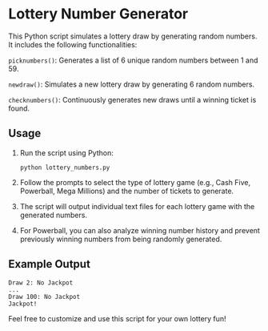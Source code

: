 # Lottery Number Generator

This Python script simulates a lottery draw by generating random numbers. It includes the following functionalities:

```picknumbers()```: Generates a list of 6 unique random numbers between 1 and 59.

```newdraw()```: Simulates a new lottery draw by generating 6 random numbers.

```checknumbers()```: Continuously generates new draws until a winning ticket is found.

## Usage
1.  Run the script using Python:

        python lottery_numbers.py

3.  Follow the prompts to select the type of lottery game (e.g., Cash Five, Powerball, Mega Millions) and the number of tickets to generate.
4.  The script will output individual text files for each lottery game with the generated numbers.
5.  For Powerball, you can also analyze winning number history and prevent previously winning numbers from being randomly generated.

## Example Output
```Draw 1: No Jackpot
Draw 2: No Jackpot
...
Draw 100: No Jackpot
Jackpot!
```
Feel free to customize and use this script for your own lottery fun!

